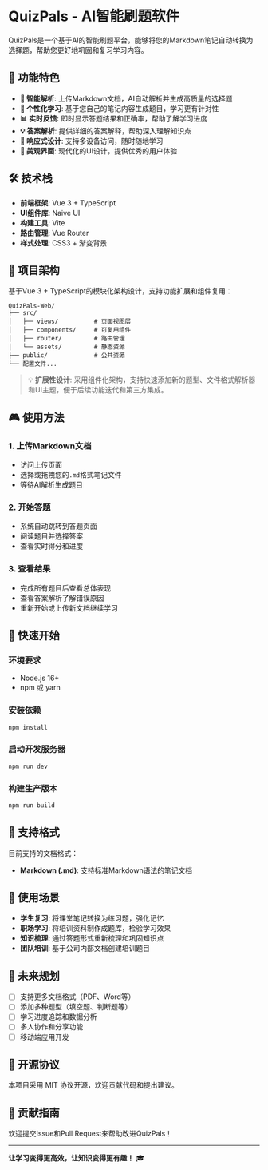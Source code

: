# QuizPals - AI智能刷题软件

QuizPals是一个基于AI的智能刷题平台，能够将您的Markdown笔记自动转换为选择题，帮助您更好地巩固和复习学习内容。

## 🚀 功能特色

- **📝 智能解析**: 上传Markdown文档，AI自动解析并生成高质量的选择题
- **🎯 个性化学习**: 基于您自己的笔记内容生成题目，学习更有针对性
- **📊 实时反馈**: 即时显示答题结果和正确率，帮助了解学习进度
- **💡 答案解析**: 提供详细的答案解释，帮助深入理解知识点
- **📱 响应式设计**: 支持多设备访问，随时随地学习
- **🎨 美观界面**: 现代化的UI设计，提供优秀的用户体验

## 🛠️ 技术栈

- **前端框架**: Vue 3 + TypeScript
- **UI组件库**: Naive UI
- **构建工具**: Vite
- **路由管理**: Vue Router
- **样式处理**: CSS3 + 渐变背景

## 📁 项目架构

基于Vue 3 + TypeScript的模块化架构设计，支持功能扩展和组件复用：

```
QuizPals-Web/
├── src/
│   ├── views/          # 页面视图层
│   ├── components/     # 可复用组件
│   ├── router/         # 路由管理
│   └── assets/         # 静态资源
├── public/             # 公共资源
└── 配置文件...
```

> 💡 **扩展性设计**: 采用组件化架构，支持快速添加新的题型、文件格式解析器和UI主题，便于后续功能迭代和第三方集成。

## 🎮 使用方法

### 1. 上传Markdown文档
- 访问上传页面
- 选择或拖拽您的`.md`格式笔记文件
- 等待AI解析生成题目

### 2. 开始答题
- 系统自动跳转到答题页面
- 阅读题目并选择答案
- 查看实时得分和进度

### 3. 查看结果
- 完成所有题目后查看总体表现
- 查看答案解析了解错误原因
- 重新开始或上传新文档继续学习

## 🚀 快速开始

### 环境要求
- Node.js 16+
- npm 或 yarn

### 安装依赖
```bash
npm install
```

### 启动开发服务器
```bash
npm run dev
```

### 构建生产版本
```bash
npm run build
```

## 📝 支持格式

目前支持的文档格式：
- **Markdown (.md)**: 支持标准Markdown语法的笔记文档

## 🎯 使用场景

- **学生复习**: 将课堂笔记转换为练习题，强化记忆
- **职场学习**: 将培训资料制作成题库，检验学习效果
- **知识梳理**: 通过答题形式重新梳理和巩固知识点
- **团队培训**: 基于公司内部文档创建培训题目

## 🔮 未来规划

- [ ] 支持更多文档格式（PDF、Word等）
- [ ] 添加多种题型（填空题、判断题等）
- [ ] 学习进度追踪和数据分析
- [ ] 多人协作和分享功能
- [ ] 移动端应用开发

## 📄 开源协议

本项目采用 MIT 协议开源，欢迎贡献代码和提出建议。

## 🤝 贡献指南

欢迎提交Issue和Pull Request来帮助改进QuizPals！

---

**让学习变得更高效，让知识变得更有趣！** 🎓
